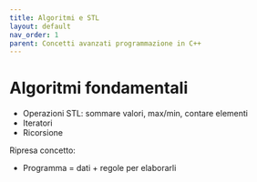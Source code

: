 ```yaml
---
title: Algoritmi e STL
layout: default
nav_order: 1
parent: Concetti avanzati programmazione in C++
---
```

# Algoritmi fondamentali

- Operazioni STL: sommare valori, max/min, contare elementi  
- Iteratori  
- Ricorsione

Ripresa concetto:

- Programma = dati + regole per elaborarli